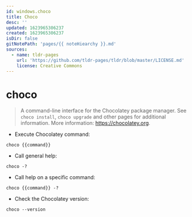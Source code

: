 ```yaml
---
id: windows.choco
title: Choco
desc: ''
updated: 1623965306237
created: 1623965306237
isDir: false
gitNotePath: 'pages/{{ noteHiearchy }}.md'
sources:
  - name: tldr-pages
    url: 'https://github.com/tldr-pages/tldr/blob/master/LICENSE.md'
    license: Creative Commons
---
```

# choco

> A command-line interface for the Chocolatey package manager.
> See `choco install`, `choco upgrade` and other pages for additional information.
> More information: <https://chocolatey.org>.

- Execute Chocolatey command:

`choco {{command}}`

- Call general help:

`choco -?`

- Call help on a specific command:

`choco {{command}} -?`

- Check the Chocolatey version:

`choco --version`

